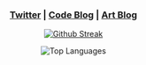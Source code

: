 <h3 align="center">
	<a href="https://twitter.com/alanscodelog">Twitter</a> | <a href="https://alanscodelog.github.io">Code Blog</a> | <a href="https://alansartlog.com">Art Blog</a>
</h3>
<p align="center">
	<a href="https://git.io/streak-stats">
		<img alt="Github Streak" src="https://streak-stats.demolab.com?user=alanscodelog&theme=dark&hide_border=true&border_radius=6&mode=weekly"/>
	</a>
</p>
<p align="center">
	<img alt="Top Languages" src="https://github-readme-stats.vercel.app/api/top-langs/?username=alanscodelog&layout=compact&langs_count=10&hide=ejs,mdx,astro">
</p>
<!-- ### [Twitter](https://twitter.com/alanscodelog) | [Code Blog](https://alanscodelog.github.io) | [Art Blog](https://alansartlog.com) -->
<!-- [![GitHub Streak](https://streak-stats.demolab.com?user=alanscodelog&theme=dark&hide_border=true&border_radius=6&mode=weekly)](https://git.io/streak-stats) -->
<!-- ![Github Stats](https://github-readme-stats.vercel.app/api?username=alanscodelog&show_icons=true&theme=blue-green&hide=prs,issues,contribs&hide_rank=true&include_all_commits=true) -->

<!-- ![Top Languages](https://github-readme-stats.vercel.app/api/top-langs/?username=alanscodelog&layout=compact&langs_count=10&hide=ejs,mdx,astro) -->

<!-- <img -->
<!--   src="https://github.com/alanscodelog/alanscodelog/blob/readme/images/stat.svg" -->
<!--   alt="Alternative Text" -->
<!-- /> -->

